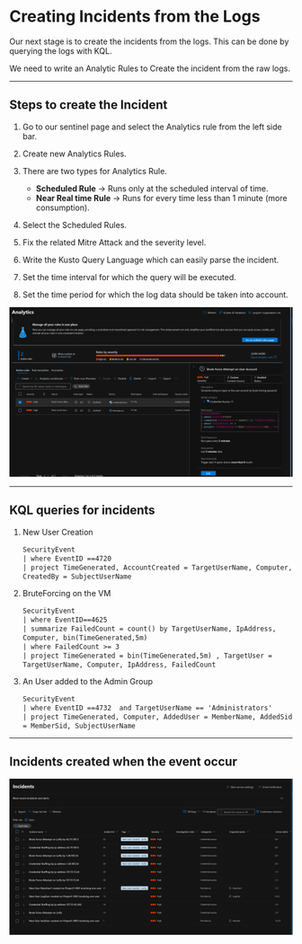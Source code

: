 # Creating Incidents from the Logs

Our next stage is to create the incidents from the logs. This can be done by querying the logs with KQL.

We need to write an Analytic Rules to Create the incident from the raw logs.

---

## Steps to create the Incident

1. Go to our sentinel page and select the Analytics rule from the left side bar.
2. Create new Analytics Rules.
3. There are two types for Analytics Rule.

   - **Scheduled Rule** -> Runs only at the scheduled interval of time.
   - **Near Real time Rule** -> Runs for every time less than 1 minute (more consumption).

4. Select the Scheduled Rules.
5. Fix the related Mitre Attack and the severity level.
6. Write the Kusto Query Language which can easily parse the incident.
7. Set the time interval for which the query will be executed.
8. Set the time period for which the log data should be taken into account.

![Example_Incident](/images/brute_force_analytics_rule2.png)

---

## KQL queries for incidents

1. New User Creation

   ```KQL
   SecurityEvent
   | where EventID ==4720
   | project TimeGenerated, AccountCreated = TargetUserName, Computer, CreatedBy = SubjectUserName
   ```

2. BruteForcing on the VM

   ```KQL
   SecurityEvent
   | where EventID==4625
   | summarize FailedCount = count() by TargetUserName, IpAddress, Computer, bin(TimeGenerated,5m)
   | where FailedCount >= 3
   | project TimeGenerated = bin(TimeGenerated,5m) , TargetUser = TargetUserName, Computer, IpAddress, FailedCount
   ```

3. An User added to the Admin Group

   ```KQL
   SecurityEvent
   | where EventID ==4732  and TargetUserName == 'Administrators'
   | project TimeGenerated, Computer, AddedUser = MemberName, AddedSid = MemberSid, SubjectUserName
   ```

---

## Incidents created when the event occur

![Incidents](/images/incidents.png)
